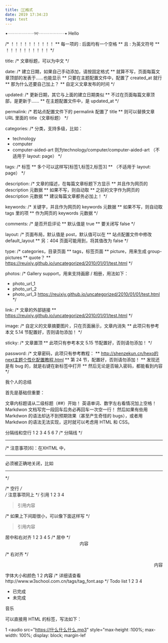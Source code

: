 ```yaml
---
title: 👩‍🎤格式
date: 2019 17:34:23
tags: test
---
```

•┈┈┈┈┈┈୨୧┈┈┈┈┈┈•
            Hello 
<!-- more -->

/* ！！！！！！！！！！
** 每一项的 : 后面均有一个空格
** 且 : 为英文符号
** ！！！！！！！！！！
*/

title:
/* 文章标题，可以为中文 */

date:
/* 建立日期，如果自己手动添加，请按固定格式
** 就算不写，页面每篇文章顶部的发表于……也能显示
** 只要在主题配置文件中，配置了 created_at 就行
** 那为什么还要自己加上？
** 自定义文章发布的时间
*/

updated:
/* 更新日期，其它与上面的建立日期类似
** 不过在页面每篇文章顶部，是更新于……
** 在主题配置文件中，是 updated_at
*/

permalink:
/* 若站点配置文件下的 permalink 配置了 title
** 则可以替换文章 URL 里面的 title（文章标题）
*/

categories:
/* 分类，支持多级，比如：
- technology
- computer
- computer-aided-art
则为technology/computer/computer-aided-art
（不适用于 layout: page）
*/

tags:
/* 标签
** 多个可以这样写[标签1,标签2,标签3]
** （不适用于 layout: page）
*/

description:
/* 文章的描述，在每篇文章标题下方显示
** 并且作为网页的 description 元数据
** 如果不写，则自动取 <!-- more -->
** 之前的文字作为网页的 description 元数据
** 建议每篇文章都务必加上！
*/

keywords:
/* 关键字，并且作为网页的 keywords 元数据
** 如果不写，则自动取 tags 里的项
** 作为网页的 keywords 元数据
*/

comments:
/* 是否开启评论
** 默认值是 true
** 要关闭写 false
*/

layout:
/* 页面布局，默认值是 post，默认值可以在
** 站点配置文件中修改 default_layout
** 另：404 页面可能用到，将其值改为 false
*/

type:
/* categories，目录页面
** tags，标签页面
** picture，用来生成 group-pictures
** quote？
** https://reuixiy.github.io/uncategorized/2010/01/01/test.html
*/

photos:
/* Gallery support，用来支持画廊 / 相册，用法如下：
- photo_url_1
- photo_url_2
- photo_url_3
https://reuixiy.github.io/uncategorized/2010/01/01/test.html
*/

link:
/* 文章的外部链接
** https://reuixiy.github.io/uncategorized/2010/01/01/test.html
*/

image:
/* 自定义的文章摘要图片，只在页面展示，文章内消失
** 此项只有参考本文 5.14 节配置好，否则请勿添加！
*/

sticky:
/* 文章置顶
** 此项只有参考本文 5.15 节配置好，否则请勿添加！
*/

password:
/* 文章密码，此项只有参考教程：
** http://shenzekun.cn/hexo的next主题个性化配置教程.html
** 第 24 节，配置好，否则请勿添加！
** 发现还是有 bug 的，就是右键在新标签中打开
** 然后无论是否输入密码，都能看到内容
*/





我个人的总结

首先是基础但重要：

文章内标题请从二级标题（##）开始！
英语单词、数字左右看情况加上空格！
Markdwon 文档写完一段回车后务必再回车一次空一行！
然后如果有些用 Markdwon 的语法却达不到预期效果（甚至产生奇怪的 bugs），或者用 Markdwon 的语法无法实现，这时就可以考虑用 HTML 和 CSS。

分隔线和空行
1
2
3
4
5
6
7
/* 分隔线 */
<hr />
/* 注意事项[6]：在XHTML 中，<hr> 必须被正确地关闭，比如 <hr /> */

/* 空行 */
<br />
/* 注意事项同上 */
引用
1
2
3
4
<blockquote>引用内容</blockquote>

/* 如果上下间距很小，可以像下面这样写 */
<p><blockquote>引用内容</blockquote></p>
居中和右对齐
1
2
3
4
5
/* 居中 */
<center>内容</center>

/* 右对齐 */
<p style="text-align:right">内容</p>
字体大小和颜色
1
2
<font color="#xxxxxx" size="number">内容</font>
/* 详细请查看 http://www.w3school.com.cn/tags/tag_font.asp */
Todo list
1
2
3
4
<ul>
<li><i class="fa fa-check-square"></i> 已完成</li>
<li><i class="fa fa-square"></i> 未完成</li>
</ul>


音乐

可以直接用 HTML 的标签，写法如下：

1
<audio src="https://什么什么什么.mp3" style="max-height :100%; max-width: 100%; display: block; margin-lef